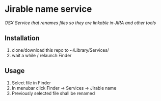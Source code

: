 # Jirable name service

*OSX Service that renames files so they are linkable in JIRA and other tools*

## Installation

1. clone/download this repo to ~/Library/Services/
2. wait a while / relaunch Finder

## Usage

1. Select file in Finder
2. In menubar click Finder -> Services -> Jirable name
3. Previously selected file shall be renamed